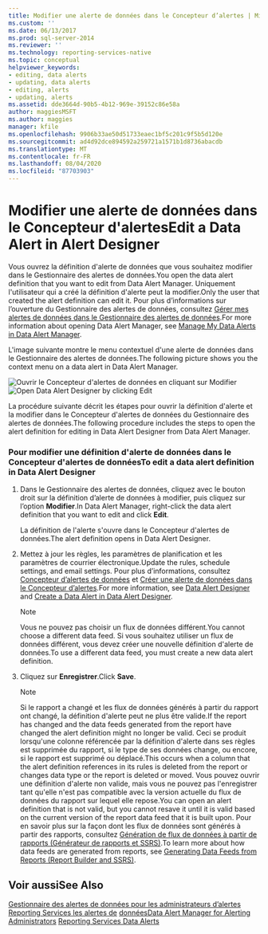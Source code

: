 ```yaml
---
title: Modifier une alerte de données dans le Concepteur d’alertes | Microsoft Docs
ms.custom: ''
ms.date: 06/13/2017
ms.prod: sql-server-2014
ms.reviewer: ''
ms.technology: reporting-services-native
ms.topic: conceptual
helpviewer_keywords:
- editing, data alerts
- updating, data alerts
- editing, alerts
- updating, alerts
ms.assetid: dde3664d-90b5-4b12-969e-39152c86e58a
author: maggiesMSFT
ms.author: maggies
manager: kfile
ms.openlocfilehash: 9906b33ae50d51733eaec1bf5c201c9f5b5d120e
ms.sourcegitcommit: ad4d92dce894592a259721a1571b1d8736abacdb
ms.translationtype: MT
ms.contentlocale: fr-FR
ms.lasthandoff: 08/04/2020
ms.locfileid: "87703903"
---
```

# <a name="edit-a-data-alert-in-alert-designer"></a><span data-ttu-id="461db-102">Modifier une alerte de données dans le Concepteur d'alertes</span><span class="sxs-lookup"><span data-stu-id="461db-102">Edit a Data Alert in Alert Designer</span></span>
  <span data-ttu-id="461db-103">Vous ouvrez la définition d'alerte de données que vous souhaitez modifier dans le Gestionnaire des alertes de données.</span><span class="sxs-lookup"><span data-stu-id="461db-103">You open the data alert definition that you want to edit from Data Alert Manager.</span></span> <span data-ttu-id="461db-104">Uniquement l'utilisateur qui a créé la définition d'alerte peut la modifier.</span><span class="sxs-lookup"><span data-stu-id="461db-104">Only the user that created the alert definition can edit it.</span></span> <span data-ttu-id="461db-105">Pour plus d’informations sur l’ouverture du Gestionnaire des alertes de données, consultez [Gérer mes alertes de données dans le Gestionnaire des alertes de données](manage-my-data-alerts-in-data-alert-manager.md).</span><span class="sxs-lookup"><span data-stu-id="461db-105">For more information about opening Data Alert Manager, see [Manage My Data Alerts in Data Alert Manager](manage-my-data-alerts-in-data-alert-manager.md).</span></span>

 <span data-ttu-id="461db-106">L'image suivante montre le menu contextuel d'une alerte de données dans le Gestionnaire des alertes de données.</span><span class="sxs-lookup"><span data-stu-id="461db-106">The following picture shows you the context menu on a data alert in Data Alert Manager.</span></span>

 <span data-ttu-id="461db-107">![Ouvrir le Concepteur d'alertes de données en cliquant sur Modifier](media/rs-alertmanageriwopendesigner.gif "Ouvrir le Concepteur d'alertes de données en cliquant sur Modifier")</span><span class="sxs-lookup"><span data-stu-id="461db-107">![Open Data Alert Designer by clicking Edit](media/rs-alertmanageriwopendesigner.gif "Open Data Alert Designer by clicking Edit")</span></span>

 <span data-ttu-id="461db-108">La procédure suivante décrit les étapes pour ouvrir la définition d'alerte et la modifier dans le Concepteur d'alertes de données du Gestionnaire des alertes de données.</span><span class="sxs-lookup"><span data-stu-id="461db-108">The following procedure includes the steps to open the alert definition for editing in Data Alert Designer from Data Alert Manager.</span></span>

### <a name="to-edit-a-data-alert-definition-in-data-alert-designer"></a><span data-ttu-id="461db-109">Pour modifier une définition d'alerte de données dans le Concepteur d'alertes de données</span><span class="sxs-lookup"><span data-stu-id="461db-109">To edit a data alert definition in Data Alert Designer</span></span>

1.  <span data-ttu-id="461db-110">Dans le Gestionnaire des alertes de données, cliquez avec le bouton droit sur la définition d’alerte de données à modifier, puis cliquez sur l’option **Modifier**.</span><span class="sxs-lookup"><span data-stu-id="461db-110">In Data Alert Manager, right-click the data alert definition that you want to edit and click **Edit**.</span></span>

     <span data-ttu-id="461db-111">La définition de l'alerte s'ouvre dans le Concepteur d'alertes de données.</span><span class="sxs-lookup"><span data-stu-id="461db-111">The alert definition opens in Data Alert Designer.</span></span>

2.  <span data-ttu-id="461db-112">Mettez à jour les règles, les paramètres de planification et les paramètres de courrier électronique.</span><span class="sxs-lookup"><span data-stu-id="461db-112">Update the rules, schedule settings, and email settings.</span></span> <span data-ttu-id="461db-113">Pour plus d’informations, consultez [Concepteur d’alertes de données](../../2014/reporting-services/data-alert-designer.md) et [Créer une alerte de données dans le Concepteur d’alertes](create-a-data-alert-in-data-alert-designer.md).</span><span class="sxs-lookup"><span data-stu-id="461db-113">For more information, see [Data Alert Designer](../../2014/reporting-services/data-alert-designer.md) and [Create a Data Alert in Data Alert Designer](create-a-data-alert-in-data-alert-designer.md).</span></span>

    > [!NOTE]
    >  <span data-ttu-id="461db-114">Vous ne pouvez pas choisir un flux de données différent.</span><span class="sxs-lookup"><span data-stu-id="461db-114">You cannot choose a different data feed.</span></span> <span data-ttu-id="461db-115">Si vous souhaitez utiliser un flux de données différent, vous devez créer une nouvelle définition d'alerte de données.</span><span class="sxs-lookup"><span data-stu-id="461db-115">To use a different data feed, you must create a new data alert definition.</span></span>

3.  <span data-ttu-id="461db-116">Cliquez sur **Enregistrer**.</span><span class="sxs-lookup"><span data-stu-id="461db-116">Click **Save**.</span></span>

    > [!NOTE]
    >  <span data-ttu-id="461db-117">Si le rapport a changé et les flux de données générés à partir du rapport ont changé, la définition d'alerte peut ne plus être valide.</span><span class="sxs-lookup"><span data-stu-id="461db-117">If the report has changed and the data feeds generated from the report have changed the alert definition might no longer be valid.</span></span> <span data-ttu-id="461db-118">Ceci se produit lorsqu'une colonne référencée par la définition d'alerte dans ses règles est supprimée du rapport, si le type de ses données change, ou encore, si le rapport est supprimé ou déplacé.</span><span class="sxs-lookup"><span data-stu-id="461db-118">This occurs when a column that the alert definition references in its rules is deleted from the report or changes data type or the report is deleted or moved.</span></span> <span data-ttu-id="461db-119">Vous pouvez ouvrir une définition d'alerte non valide, mais vous ne pouvez pas l'enregistrer tant qu'elle n'est pas compatible avec la version actuelle du flux de données du rapport sur lequel elle repose.</span><span class="sxs-lookup"><span data-stu-id="461db-119">You can open an alert definition that is not valid, but you cannot resave it until it is valid based on the current version of the report data feed that it is built upon.</span></span> <span data-ttu-id="461db-120">Pour en savoir plus sur la façon dont les flux de données sont générés à partir des rapports, consultez [Génération de flux de données à partir de rapports &#40;Générateur de rapports et SSRS&#41;](report-builder/generating-data-feeds-from-reports-report-builder-and-ssrs.md).</span><span class="sxs-lookup"><span data-stu-id="461db-120">To learn more about how data feeds are generated from reports, see [Generating Data Feeds from Reports &#40;Report Builder and SSRS&#41;](report-builder/generating-data-feeds-from-reports-report-builder-and-ssrs.md).</span></span>

## <a name="see-also"></a><span data-ttu-id="461db-121">Voir aussi</span><span class="sxs-lookup"><span data-stu-id="461db-121">See Also</span></span>
 <span data-ttu-id="461db-122">[Gestionnaire des alertes de données pour les administrateurs d’alertes Reporting Services les alertes de](../../2014/reporting-services/data-alert-manager-for-alerting-administrators.md) [données](../ssms/agent/alerts.md)</span><span class="sxs-lookup"><span data-stu-id="461db-122">[Data Alert Manager for Alerting Administrators](../../2014/reporting-services/data-alert-manager-for-alerting-administrators.md) [Reporting Services Data Alerts](../ssms/agent/alerts.md)</span></span>


